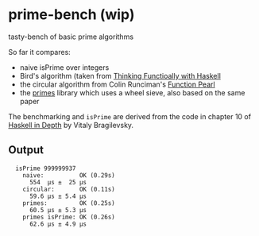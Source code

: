 # prime-bench (wip)

tasty-bench of basic prime algorithms

So far it compares:

- naive isPrime over integers
- Bird's algorithm (taken from [Thinking Functioally with Haskell](https://www.cs.ox.ac.uk/publications/books/functional/)
- the circular algorithm from Colin Runciman's [Function Pearl](https://www.semanticscholar.org/paper/Lazy-Wheel-Sieves-and-Spirals-of-Primes-Runciman/09d512179ed4208604f6d8ddcb1c5f87217ebbe0)
- the [primes](https://hackage.haskell.org/package/primes) library which uses a wheel sieve, also based on the same paper

The benchmarking and `isPrime` are derived from the code in chapter 10 of [Haskell in Depth](https://github.com/bravit/hid-examples/blob/master/benchmarks/primcheck.hs) by Vitaly Bragilevsky.

## Output

```
  isPrime 999999937
    naive:          OK (0.29s)
      554  μs ±  25 μs
    circular:       OK (0.11s)
      59.6 μs ± 5.4 μs
    primes:         OK (0.25s)
      60.5 μs ± 5.3 μs
    primes isPrime: OK (0.26s)
      62.6 μs ± 4.9 μs
```
